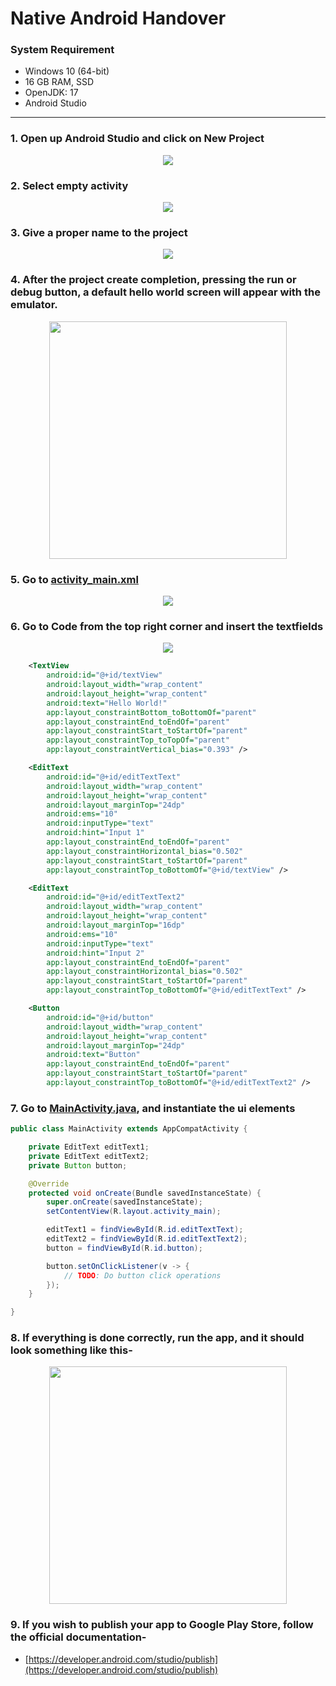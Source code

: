 # Native Android Handover
### System Requirement
- Windows 10 (64-bit)
- 16 GB RAM, SSD
- OpenJDK: 17
- Android Studio
---

### 1. Open up Android Studio and click on New Project
<p align="center">
    <img src="./assets/1.png"></img>
</p>

### 2. Select empty activity
<p align="center">
    <img src="./assets/3.png"></img>
</p>

### 3. Give a proper name to the project
<p align="center">
    <img src="./assets/2.png"></img>
</p>

### 4. After the project create completion, pressing the run or debug button, a default hello world screen will appear with the emulator.
<p align="center">
    <img src="./assets/4.png" width="380"></img>
</p>

### 5. Go to [activity_main.xml](./app/src/main/res/layout/activity_main.xml)
<p align="center">
    <img src="./assets/5.png" ></img>
</p>

### 6. Go to Code from the top right corner and insert the textfields
<p align="center">
    <img src="./assets/6.png" ></img>
</p>

```xml
    <TextView
        android:id="@+id/textView"
        android:layout_width="wrap_content"
        android:layout_height="wrap_content"
        android:text="Hello World!"
        app:layout_constraintBottom_toBottomOf="parent"
        app:layout_constraintEnd_toEndOf="parent"
        app:layout_constraintStart_toStartOf="parent"
        app:layout_constraintTop_toTopOf="parent"
        app:layout_constraintVertical_bias="0.393" />

    <EditText
        android:id="@+id/editTextText"
        android:layout_width="wrap_content"
        android:layout_height="wrap_content"
        android:layout_marginTop="24dp"
        android:ems="10"
        android:inputType="text"
        android:hint="Input 1"
        app:layout_constraintEnd_toEndOf="parent"
        app:layout_constraintHorizontal_bias="0.502"
        app:layout_constraintStart_toStartOf="parent"
        app:layout_constraintTop_toBottomOf="@+id/textView" />

    <EditText
        android:id="@+id/editTextText2"
        android:layout_width="wrap_content"
        android:layout_height="wrap_content"
        android:layout_marginTop="16dp"
        android:ems="10"
        android:inputType="text"
        android:hint="Input 2"
        app:layout_constraintEnd_toEndOf="parent"
        app:layout_constraintHorizontal_bias="0.502"
        app:layout_constraintStart_toStartOf="parent"
        app:layout_constraintTop_toBottomOf="@+id/editTextText" />

    <Button
        android:id="@+id/button"
        android:layout_width="wrap_content"
        android:layout_height="wrap_content"
        android:layout_marginTop="24dp"
        android:text="Button"
        app:layout_constraintEnd_toEndOf="parent"
        app:layout_constraintStart_toStartOf="parent"
        app:layout_constraintTop_toBottomOf="@+id/editTextText2" />
```

### 7. Go to [MainActivity.java](./app/src/main/java/com/example/my_app/MainActivity.java), and instantiate the ui elements
```java
public class MainActivity extends AppCompatActivity {

    private EditText editText1;
    private EditText editText2;
    private Button button;

    @Override
    protected void onCreate(Bundle savedInstanceState) {
        super.onCreate(savedInstanceState);
        setContentView(R.layout.activity_main);

        editText1 = findViewById(R.id.editTextText);
        editText2 = findViewById(R.id.editTextText2);
        button = findViewById(R.id.button);

        button.setOnClickListener(v -> {
            // TODO: Do button click operations
        });
    }

}
```

### 8. If everything is done correctly, run the app, and it should look something like this-
<p align="center">
    <img src="./assets/7.png" width="380"></img>
</p>

### 9. If you wish to publish your app to Google Play Store, follow the official documentation-
* [https://developer.android.com/studio/publish](https://developer.android.com/studio/publish)
